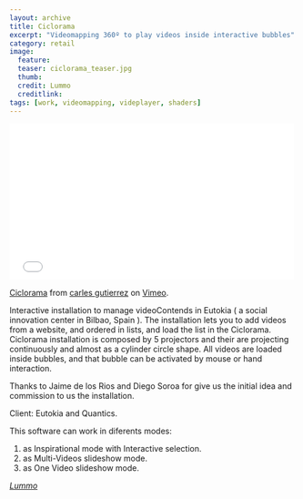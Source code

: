 ```yaml
---
layout: archive
title: Ciclorama
excerpt: "Videomapping 360º to play videos inside interactive bubbles"
category: retail
image: 
  feature: 
  teaser: ciclorama_teaser.jpg
  thumb: 
  credit: Lummo
  creditlink: 
tags: [work, videomapping, videplayer, shaders]
---
```



<iframe src="//player.vimeo.com/video/117173722" width="500" height="275" frameborder="0" webkitallowfullscreen mozallowfullscreen allowfullscreen></iframe> <p><a href="https://vimeo.com/117173722">Ciclorama</a> from <a href="https://vimeo.com/user863376">carles gutierrez</a> on <a href="https://vimeo.com">Vimeo</a>.</p>


Interactive installation to manage videoContends in Eutokia ( a social innovation center in Bilbao, Spain ).
The installation lets you to add videos from a website, and ordered in lists, and load the list in the Ciclorama.
Ciclorama installation is composed by 5 projectors and their are projecting continuously and almost as a cylinder circle shape. All videos are loaded inside bubbles, and that bubble can be activated by mouse or hand interaction.

Thanks to Jaime de los Rios and Diego Soroa for give us the initial idea and commission to us the installation.  

Client: Eutokia and Quantics.

This software can work in diferents modes: 

1. as Inspirational mode with Interactive selection.
2. as Multi-Videos slideshow mode.
3. as One Video slideshow mode.

[*Lummo*](https://www.lummo.eu/)
